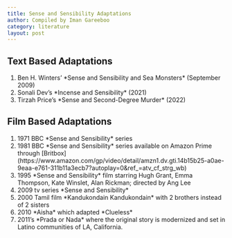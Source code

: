 ```yaml
---
title: Sense and Sensibility Adaptations
author: Compiled by Iman Gareeboo
category: literature
layout: post
---
```


## Text Based Adaptations
<ol>
<li> Ben H. Winters’ *Sense and Sensibility and Sea Monsters* (September 2009)</li>
<li>Sonali Dev’s *Incense and Sensibility* (2021)</li>
<li> Tirzah Price’s *Sense and Second-Degree Murder* (2022)</li>
</ol>

## Film Based Adaptations 
<ol>
<li>1971 BBC *Sense and Sensibility* series</li>
<li>1981 BBC *Sense and Sensibility* series available on Amazon Prime through [Britbox](https://www.amazon.com/gp/video/detail/amzn1.dv.gti.14b15b25-a0ae-9eaa-e761-311b11a3ecb7?autoplay=0&ref_=atv_cf_strg_wb)</li>
<li>1995 *Sense and Sensibility* film starring Hugh Grant, Emma Thompson, Kate Winslet, Alan Rickman; directed by Ang Lee</li>
<li>2009 tv series *Sense and Sensibility*</li>
<li>2000 Tamil film *Kandukondain Kandukondain* with 2 brothers instead of 2 sisters</li>
<li>2010 *Aisha* which adapted *Clueless*</li>
<li> 2011’s *Prada or Nada* where the original story is modernized and set in Latino communities of LA, California.</li>
</ol>


